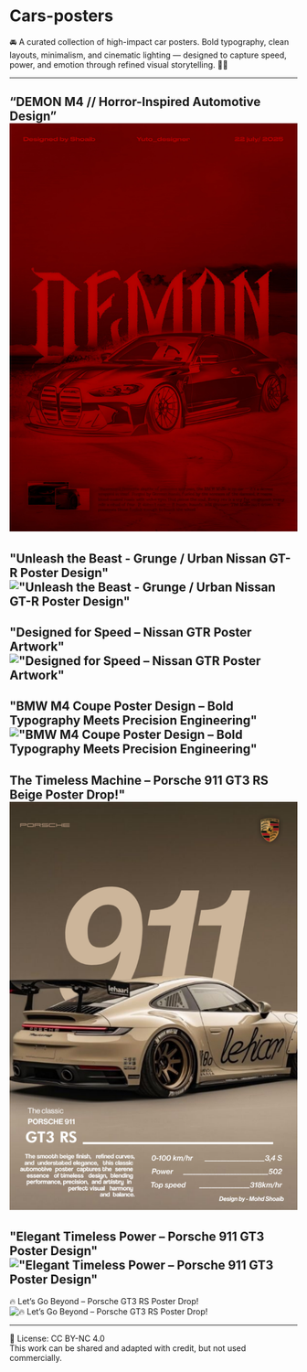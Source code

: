 # Cars-posters
🚘 A curated collection of high-impact car posters. Bold typography, clean layouts, minimalism, and cinematic lighting — designed to capture speed, power, and emotion through refined visual storytelling. 🎨🔥
__________________________________________________________________________________________________________________________

“DEMON M4 // Horror-Inspired Automotive Design”
![“DEMON M4 // Horror-Inspired Automotive Design”](https://github.com/Yuto-designer/Cars-posters/blob/main/20250722_151736.png)
----

"Unleash the Beast - Grunge / Urban Nissan GT-R Poster Design"
!["Unleash the Beast - Grunge / Urban Nissan GT-R Poster Design"](https://github.com/Yuto-designer/Cars-posters/blob/main/20250721_114435.png)
----

"Designed for Speed – Nissan GTR Poster Artwork"
!["Designed for Speed – Nissan GTR Poster Artwork"](https://github.com/Yuto-designer/Cars-posters/blob/main/20250720_160850.png)
-------

"BMW M4 Coupe Poster Design – Bold Typography Meets Precision Engineering"
!["BMW M4 Coupe Poster Design – Bold Typography Meets Precision Engineering"](https://github.com/Yuto-designer/Cars-posters/blob/main/20250720_161450.png)
-----

The Timeless Machine – Porsche 911 GT3 RS Beige Poster Drop!"
![The Timeless Machine – Porsche 911 GT3 RS Beige Poster Drop!"](https://github.com/Yuto-designer/Cars-posters/blob/main/20250718_155821.png)
------

"Elegant Timeless Power – Porsche 911 GT3 Poster Design"
!["Elegant Timeless Power – Porsche 911 GT3 Poster Design"](https://github.com/Yuto-designer/Cars-posters/blob/main/20250717_163137.png)
------

🔥 Let’s Go Beyond – Porsche GT3 RS Poster Drop!
![🔥 Let’s Go Beyond – Porsche GT3 RS Poster Drop!](https://github.com/Yuto-designer/Cars-posters/blob/main/20250717_161650.png)

__________________________________________________________________________________________________________________________

📄 License: CC BY-NC 4.0  
This work can be shared and adapted with credit, but not used commercially.
